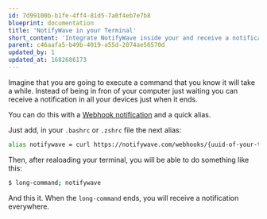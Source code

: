 ```yaml
---
id: 7d99100b-b1fe-4ff4-81d5-7a0f4eb7e7b8
blueprint: documentation
title: 'NotifyWave in your Terminal'
short_content: 'Integrate NotifyWave inside your and receive a notification when a long command ends.'
parent: c46aafa5-b49b-4019-a55d-2074ae56570d
updated_by: 1
updated_at: 1682686173
---
```

Imagine that you are going to execute a command that you know it will take a while. Instead of being in fron of your computer just waiting you can receive a notification in all your devices just when it ends.

You can do this with a [Webhook notification](/documentation/triggers/webhooks) and a quick alias.

Just add, in your `.bashrc` or `.zshrc` file the next alias:

```bash
alias notifywave = curl https://notifywave.com/webhooks/{uuid-of-your-trigger}
```

Then, after realoading your terminal, you will be able to do something like this:

```bash
$ long-command; notifywave
```

And this it. When the `long-command` ends, you will receive a notification everywhere.